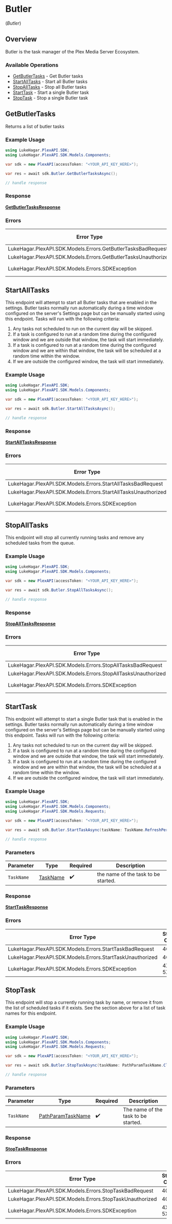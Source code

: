 # Butler
(*Butler*)

## Overview

Butler is the task manager of the Plex Media Server Ecosystem.


### Available Operations

* [GetButlerTasks](#getbutlertasks) - Get Butler tasks
* [StartAllTasks](#startalltasks) - Start all Butler tasks
* [StopAllTasks](#stopalltasks) - Stop all Butler tasks
* [StartTask](#starttask) - Start a single Butler task
* [StopTask](#stoptask) - Stop a single Butler task

## GetButlerTasks

Returns a list of butler tasks

### Example Usage

```csharp
using LukeHagar.PlexAPI.SDK;
using LukeHagar.PlexAPI.SDK.Models.Components;

var sdk = new PlexAPI(accessToken: "<YOUR_API_KEY_HERE>");

var res = await sdk.Butler.GetButlerTasksAsync();

// handle response
```

### Response

**[GetButlerTasksResponse](../../Models/Requests/GetButlerTasksResponse.md)**

### Errors

| Error Type                                                     | Status Code                                                    | Content Type                                                   |
| -------------------------------------------------------------- | -------------------------------------------------------------- | -------------------------------------------------------------- |
| LukeHagar.PlexAPI.SDK.Models.Errors.GetButlerTasksBadRequest   | 400                                                            | application/json                                               |
| LukeHagar.PlexAPI.SDK.Models.Errors.GetButlerTasksUnauthorized | 401                                                            | application/json                                               |
| LukeHagar.PlexAPI.SDK.Models.Errors.SDKException               | 4XX, 5XX                                                       | \*/\*                                                          |

## StartAllTasks

This endpoint will attempt to start all Butler tasks that are enabled in the settings. Butler tasks normally run automatically during a time window configured on the server's Settings page but can be manually started using this endpoint. Tasks will run with the following criteria:
1. Any tasks not scheduled to run on the current day will be skipped.
2. If a task is configured to run at a random time during the configured window and we are outside that window, the task will start immediately.
3. If a task is configured to run at a random time during the configured window and we are within that window, the task will be scheduled at a random time within the window.
4. If we are outside the configured window, the task will start immediately.


### Example Usage

```csharp
using LukeHagar.PlexAPI.SDK;
using LukeHagar.PlexAPI.SDK.Models.Components;

var sdk = new PlexAPI(accessToken: "<YOUR_API_KEY_HERE>");

var res = await sdk.Butler.StartAllTasksAsync();

// handle response
```

### Response

**[StartAllTasksResponse](../../Models/Requests/StartAllTasksResponse.md)**

### Errors

| Error Type                                                    | Status Code                                                   | Content Type                                                  |
| ------------------------------------------------------------- | ------------------------------------------------------------- | ------------------------------------------------------------- |
| LukeHagar.PlexAPI.SDK.Models.Errors.StartAllTasksBadRequest   | 400                                                           | application/json                                              |
| LukeHagar.PlexAPI.SDK.Models.Errors.StartAllTasksUnauthorized | 401                                                           | application/json                                              |
| LukeHagar.PlexAPI.SDK.Models.Errors.SDKException              | 4XX, 5XX                                                      | \*/\*                                                         |

## StopAllTasks

This endpoint will stop all currently running tasks and remove any scheduled tasks from the queue.


### Example Usage

```csharp
using LukeHagar.PlexAPI.SDK;
using LukeHagar.PlexAPI.SDK.Models.Components;

var sdk = new PlexAPI(accessToken: "<YOUR_API_KEY_HERE>");

var res = await sdk.Butler.StopAllTasksAsync();

// handle response
```

### Response

**[StopAllTasksResponse](../../Models/Requests/StopAllTasksResponse.md)**

### Errors

| Error Type                                                   | Status Code                                                  | Content Type                                                 |
| ------------------------------------------------------------ | ------------------------------------------------------------ | ------------------------------------------------------------ |
| LukeHagar.PlexAPI.SDK.Models.Errors.StopAllTasksBadRequest   | 400                                                          | application/json                                             |
| LukeHagar.PlexAPI.SDK.Models.Errors.StopAllTasksUnauthorized | 401                                                          | application/json                                             |
| LukeHagar.PlexAPI.SDK.Models.Errors.SDKException             | 4XX, 5XX                                                     | \*/\*                                                        |

## StartTask

This endpoint will attempt to start a single Butler task that is enabled in the settings. Butler tasks normally run automatically during a time window configured on the server's Settings page but can be manually started using this endpoint. Tasks will run with the following criteria:
1. Any tasks not scheduled to run on the current day will be skipped.
2. If a task is configured to run at a random time during the configured window and we are outside that window, the task will start immediately.
3. If a task is configured to run at a random time during the configured window and we are within that window, the task will be scheduled at a random time within the window.
4. If we are outside the configured window, the task will start immediately.


### Example Usage

```csharp
using LukeHagar.PlexAPI.SDK;
using LukeHagar.PlexAPI.SDK.Models.Components;
using LukeHagar.PlexAPI.SDK.Models.Requests;

var sdk = new PlexAPI(accessToken: "<YOUR_API_KEY_HERE>");

var res = await sdk.Butler.StartTaskAsync(taskName: TaskName.RefreshPeriodicMetadata);

// handle response
```

### Parameters

| Parameter                                     | Type                                          | Required                                      | Description                                   |
| --------------------------------------------- | --------------------------------------------- | --------------------------------------------- | --------------------------------------------- |
| `TaskName`                                    | [TaskName](../../Models/Requests/TaskName.md) | :heavy_check_mark:                            | the name of the task to be started.           |

### Response

**[StartTaskResponse](../../Models/Requests/StartTaskResponse.md)**

### Errors

| Error Type                                                | Status Code                                               | Content Type                                              |
| --------------------------------------------------------- | --------------------------------------------------------- | --------------------------------------------------------- |
| LukeHagar.PlexAPI.SDK.Models.Errors.StartTaskBadRequest   | 400                                                       | application/json                                          |
| LukeHagar.PlexAPI.SDK.Models.Errors.StartTaskUnauthorized | 401                                                       | application/json                                          |
| LukeHagar.PlexAPI.SDK.Models.Errors.SDKException          | 4XX, 5XX                                                  | \*/\*                                                     |

## StopTask

This endpoint will stop a currently running task by name, or remove it from the list of scheduled tasks if it exists. See the section above for a list of task names for this endpoint.


### Example Usage

```csharp
using LukeHagar.PlexAPI.SDK;
using LukeHagar.PlexAPI.SDK.Models.Components;
using LukeHagar.PlexAPI.SDK.Models.Requests;

var sdk = new PlexAPI(accessToken: "<YOUR_API_KEY_HERE>");

var res = await sdk.Butler.StopTaskAsync(taskName: PathParamTaskName.CleanOldCacheFiles);

// handle response
```

### Parameters

| Parameter                                                       | Type                                                            | Required                                                        | Description                                                     |
| --------------------------------------------------------------- | --------------------------------------------------------------- | --------------------------------------------------------------- | --------------------------------------------------------------- |
| `TaskName`                                                      | [PathParamTaskName](../../Models/Requests/PathParamTaskName.md) | :heavy_check_mark:                                              | The name of the task to be started.                             |

### Response

**[StopTaskResponse](../../Models/Requests/StopTaskResponse.md)**

### Errors

| Error Type                                               | Status Code                                              | Content Type                                             |
| -------------------------------------------------------- | -------------------------------------------------------- | -------------------------------------------------------- |
| LukeHagar.PlexAPI.SDK.Models.Errors.StopTaskBadRequest   | 400                                                      | application/json                                         |
| LukeHagar.PlexAPI.SDK.Models.Errors.StopTaskUnauthorized | 401                                                      | application/json                                         |
| LukeHagar.PlexAPI.SDK.Models.Errors.SDKException         | 4XX, 5XX                                                 | \*/\*                                                    |